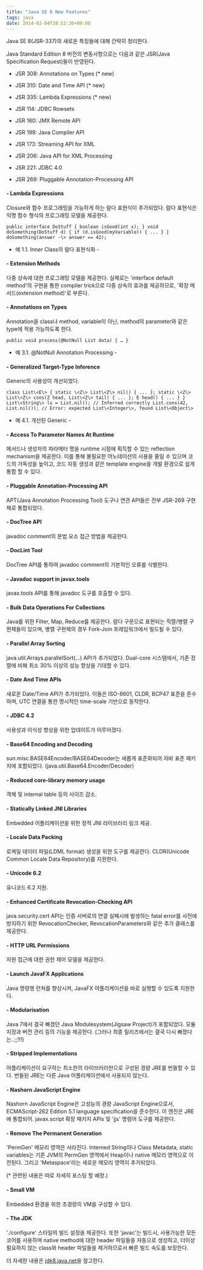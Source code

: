 ```yaml
---
title: "Java SE 8 New Features"
tags: java
date: 2014-02-04T18:52:36+09:00
---
```


Java SE 8(JSR-337)의 새로운 특징들에 대해 간략히 정리한다.

Java Standard Edition 8 버전의 변동사항으로는 다음과 같은 JSR(Java Specification Request)들이 반영된다.

 - JSR 308: Annotations on Types (\* new)

 - JSR 310: Date and Time API (\* new)

 - JSR 335: Lambda Expressions (\* new)

 - JSR 114: JDBC Rowsets

 - JSR 160: JMX Remote API

 - JSR 199: Java Compiler API

 - JSR 173: Streaming API for XML

 - JSR 206: Java API for XML Processing

 - JSR 221: JDBC 4.0

 - JSR 269: Pluggable Annotation-Processing API

#### **- Lambda Expressions**

Closure와 함수 프로그래밍을 가능하게 하는 람다 표현식이 추가되었다. 람다 표현식은 익명 함수 형식의 프로그래밍 모델을 제공한다.

    public interface DoStuff { boolean isGood(int x); } void doSomething(DoStuff d) { if (d.isGood(myVariable)) { ... } } doSomething(answer -\> answer == 42);

- 예 1.1. Inner Class의 람다 표현식화 -

#### **- Extension Methods**

다중 상속에 대한 프로그래밍 모델을 제공한다. 실제로는 'interface default method'의 구현을 통한 compiler trick으로 다중 상속의 효과를 제공하므로, '확장 메서드(extension method)'로 부른다.

#### **- Annotations on Types**

Annotation을 class나 method, variable이 아닌, method의 parameter와 같은 type에 적용 가능하도록 한다.

    public void process(@NotNull List data) { … } 

- 예 3.1. @NotNull Annotation Processing -

#### **- Generalized Target-Type Inference**

Generic의 사용성이 개선되었다.

    class List\<E\> { static \<Z\> List\<Z\> nil() { ... }; static \<Z\> List\<Z\> cons(Z head, List\<Z\> tail) { ... }; E head() { ... } } List\<String\> ls = List.nil(); // Inferred correctly List.cons(42, List.nil()); // Error: expected List\<Integer\>, found List\<Object\>

- 예 4.1. 개선된 Generic -

#### **- Access To Parameter Names At Runtime**

메서드나 생성자의 파라메터 명을 runtime 시점에 획득할 수 있는 reflection mechanism을 제공한다. 이를 통해 불필요한 어노테이션의 사용을 줄일 수 있으며 코드의 가독성을 높이고, 코드 자동 생성과 같은 template engine을 개발 환경으로 쉽게 통합 할 수 있다.

#### **- Pluggable Annotation-Processing API**

APT(Java Annotation Processing Tool) 도구나 연관 API들은 전부 JSR-269 구현체로 통합되었다.

#### **- DocTree API**

javadoc comment의 문법 요소 접근 방법을 제공한다.

#### **- DocLint Tool**

DocTree API를 통하여 javadoc comment의 기본적인 오류를 식별한다.

#### **- Javadoc support in javax.tools**

javax.tools API를 통해 javadoc 도구를 호출할 수 있다.

#### **- Bulk Data Operations For Collections**

Java를 위한 Filter, Map, Reduce를 제공한다. 람다 구문으로 표현되는 직렬/병렬 구현체들이 있으며, 병렬 구현체의 경우 Fork-Join 프레임워크에서 빌드될 수 있다.

#### **- Parallel Array Sorting**

java.util.Arrays.parallelSort(...) API가 추가되었다. Dual-core 시스템에서, 기존 정렬에 비해 최소 30% 이상의 성능 향상을 기대할 수 있다.

#### **- Date And Time APIs**

새로운 Date/Time API가 추가되었다. 이들은 ISO-8601, CLDR, BCP47 표준을 준수하며, UTC 연결을 통한 명시적인 time-scale 기반으로 동작한다.

#### **- JDBC 4.2**

사용성과 이식성 향상을 위한 업데이트가 이루어졌다.

#### **- Base64 Encoding and Decoding**

sun.misc.BASE64Encoder/BASE64Decoder는 새롭게 표준화되어 자바 표준 패키지에 포함되었다. (java.util.Base64.Encoder/Decoder)

#### **- Reduced core-library memory usage**

객체 및 internal table 등의 사이즈 감소.

#### **- Statically Linked JNI Libraries**

Embedded 어플리케이션을 위한 정적 JNI 라이브러리 링크 제공.

#### **- Locale Data Packing**

로케일 데이터 파일(LDML format) 생성을 위한 도구를 제공한다. CLDR(Unicode Common Locale Data Repository)를 지원한다.

#### **- Unicode 6.2**

유니코드 6.2 지원.

#### **- Enhanced Certificate Revocation-Checking API**

java.security.cert API는 인증 서버로의 연결 실패시에 발생하는 fatal error를 사전에 방지하기 위한 RevocationChecker, RevocationParameters와 같은 추가 클래스를 제공한다.

#### **- HTTP URL Permissions**

자원 접근에 대한 권한 제어 모델을 제공한다.

#### **- Launch JavaFX Applications**

Java 명령행 런처를 향상시켜, JavaFX 어플리케이션을 바로 실행할 수 있도록 지원한다.

#### **- Modularisation**

Java 7에서 결국 빠졌던 Java Modulesystem(Jigsaw Project)가 포함되었다. 모듈 지정과 버전 관리 등의 기능을 제공한다. (그러나 최종 릴리즈에서는 결국 다시 빠졌다는..;;!!!)

#### **- Stripped Implementations**

어플리케이션이 요구하는 최소한의 라이브러리만으로 구성된 경량 JRE를 번들할 수 있다. 번들된 JRE는 다른 Java 어플리케이션에서 사용되지 않는다.

#### **- Nashorn JavaScript Engine**

Nashorn JavaScript Engine은 고성능의 경량 JavaScript Engine으로서, ECMAScript-262 Edition 5.1 language specification을 준수한다. 이 엔진은 JRE에 통합되어. javax.script 확장 패키지 APIs 및 'jjs' 명령어 도구를 제공한다.

#### **- Remove The Permanent Generation**

'PermGen' 메모리 영역은 사라진다. Interned String이나 Class Metadata, static variables는 기존 JVM의 PermGen 영역에서 Heap이나 native 메모리 영역으로 이전된다. 그리고 'Metaspace'라는 새로운 메모리 영역이 추가되었다.

(\* 관련된 내용은 따로 자세히 포스팅 할 예정.)

#### **- Small VM**

Embedded 환경을 위한 초경량의 VM을 구성할 수 있다.

#### **- The JDK**

'./configure' 스타일의 빌드 설정을 제공한다. 또한 'javac'는 빌드시, 사용가능한 모든 코어를 사용하며 native method에 대한 header 파일들을 자동으로 생성하고, 더이상 필요하지 않는 class와 header 파일들을 제거하므로서 빠른 빌드 속도를 보장한다.

 

더 자세한 내용은 [jdk8.java.net](http://jdk8.java.net/)을 참고한다.

 

